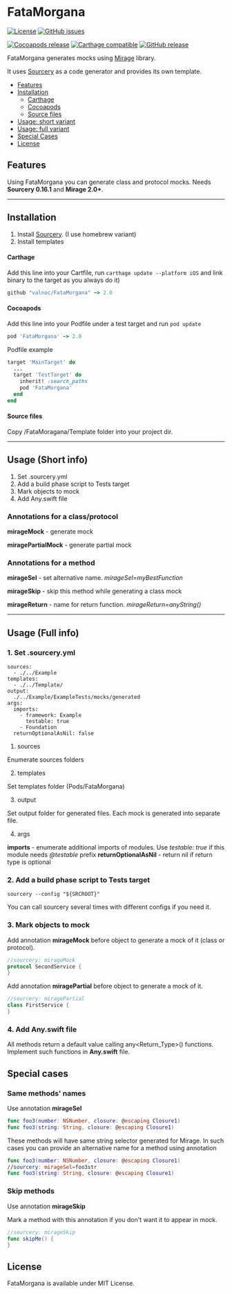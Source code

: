 # FataMorgana
[![License](https://img.shields.io/github/license/valnoc/FataMorgana.svg)](https://github.com/valnoc/FataMorgana/blob/master/LICENSE) [![GitHub issues](https://img.shields.io/github/issues-raw/valnoc/FataMorgana.svg)](https://github.com/valnoc/FataMorgana/issues) 

[![Cocoapods release](https://img.shields.io/cocoapods/v/FataMorgana.svg)]() [![Carthage compatible](https://img.shields.io/badge/Carthage-compatible-4BC51D.svg?style=flat)](https://github.com/Carthage/Carthage) [![GitHub release](https://img.shields.io/github/release/valnoc/FataMorgana.svg)](https://github.com/valnoc/FataMorgana/releases) 

FataMorgana generates mocks using [Mirage](https://github.com/valnoc/Mirage) library.

It uses [Sourcery](https://github.com/krzysztofzablocki/Sourcery) as a code generator and provides its own template.

- [Features](#features)
- [Installation](#installation)
  - [Carthage](#carthage)
  - [Cocoapods](#cocoapods)
  - [Source files](#source-files)
- [Usage: short variant](#usage-short-info)
- [Usage: full variant](#usage-full-info)
- [Special Cases](#special-cases)
- [License](#license)

## Features
Using FataMorgana you can generate class and protocol mocks.
Needs **Sourcery 0.16.1** and **Mirage 2.0+**.

---
## Installation
1. Install [Sourcery](https://github.com/krzysztofzablocki/Sourcery). (I use homebrew variant)
2. Install templates

#### Carthage
Add this line into your Cartfile, run `carthage update --platform iOS` and link binary to the target as you always do it)
```ruby
github "valnoc/FataMorgana" ~> 2.0
```

#### Cocoapods
Add this line into your Podfile under a test target and run `pod update`
```ruby
pod 'FataMorgana' ~> 2.0
```

Podfile example
```ruby
target 'MainTarget' do
  ...
  target 'TestTarget' do
    inherit! :search_paths
    pod 'FataMorgana'
  end
end
```

#### Source files
Copy /FataMoragana/Template folder into your project dir.

---
## Usage (Short info)
1. Set .sourcery.yml
2. Add a build phase script to Tests target
3. Mark objects to mock
4. Add Any.swift file

### Annotations for a class/protocol

**mirageMock** - generate mock

**miragePartialMock** - generate partial mock

### Annotations for a method

**mirageSel** - set alternative name. *mirageSel=myBestFunction*

**mirageSkip** - skip this method while generating a class mock

**mirageReturn** - name for return function. *mirageReturn=anyString()*

---
## Usage (Full info)

### 1. Set .sourcery.yml
```
sources:
  - ./../Example
templates:
  - ./../Template/
output: 
  ./../Example/ExampleTests/mocks/generated
args:
  imports: 
    - framework: Example
      testable: true
    - Foundation
  returnOptionalAsNil: false
```
1. sources

Enumerate sources folders

2. templates

Set templates folder (Pods/FataMorgana)

3. output

Set output folder for generated files. Each mock is generated into separate file.

4. args

**imports** - enumerate additional imports of modules. Use *testable: true* if this module needs *@testable* prefix
**returnOptionalAsNil** - return nil if return type is optional

### 2. Add a build phase script to Tests target
```
sourcery --config "${SRCROOT}"
```
You can call sourcery several times with different configs if you need it.

### 3. Mark objects to mock
Add annotation **mirageMock** before object to generate a mock of it (class or protocol).
```swift
//sourcery: mirageMock
protocol SecondService {
}
```
Add annotation **miragePartial** before object to generate a mock of it.
```swift
//sourcery: miragePartial
class FirstService {
}
```
### 4. Add Any.swift file
All methods return a default value calling any<Return_Type>() functions.
Implement such functions in **Any.swift** file.

## Special cases
### Same methods' names
Use annotation **mirageSel**
```swift
func foo3(number: NSNumber, closure: @escaping Closure1)
func foo3(string: String, closure: @escaping Closure1)
```
These methods will have same string selector generated for Mirage.
In such cases you can provide an alternative name for a method using annotation
```swift
func foo3(number: NSNumber, closure: @escaping Closure1)
//sourcery: mirageSel=foo3str
func foo3(string: String, closure: @escaping Closure1)
```

### Skip methods
Use annotation **mirageSkip**

Mark a method with this annotation if you don't want it to appear in mock.
```swift
//sourcery: mirageSkip
func skipMe() {
}
```

## License
FataMorgana is available under MIT License.
